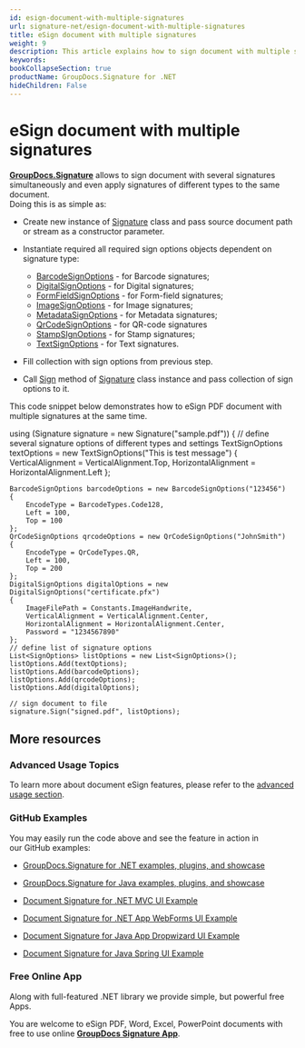 ```yaml
---
id: esign-document-with-multiple-signatures
url: signature-net/esign-document-with-multiple-signatures
title: eSign document with multiple signatures
weight: 9
description: This article explains how to sign document with multiple signatures of various type by GroupDocs.Signature API
keywords: 
bookCollapseSection: true
productName: GroupDocs.Signature for .NET
hideChildren: False
---
```


# eSign document with multiple signatures

[**GroupDocs.Signature**](https://products.groupdocs.com/signature/net) allows to sign document with several signatures simultaneously and even apply signatures of different types to the same document.   
Doing this is as simple as:

*   Create new instance of [Signature](https://apireference.groupdocs.com/net/signature/groupdocs.signature/signature) class and pass source document path or stream as a constructor parameter.
    
*   Instantiate required all required sign options objects dependent on signature type:
    
    *   [BarcodeSignOptions](https://apireference.groupdocs.com/net/signature/groupdocs.signature.options/barcodesignoptions) - for Barcode signatures;
    *   [DigitalSignOptions](https://apireference.groupdocs.com/net/signature/groupdocs.signature.options/digitalsignoptions) - for Digital signatures;
    *   [FormFieldSignOptions](https://apireference.groupdocs.com/net/signature/groupdocs.signature.options/formfieldsignoptions) - for Form-field signatures;
    *   [ImageSignOptions](https://apireference.groupdocs.com/net/signature/groupdocs.signature.options/imagesignoptions) - for Image signatures;
    *   [MetadataSignOptions](https://apireference.groupdocs.com/net/signature/groupdocs.signature.options/metadatasignoptions) - for Metadata signatures;
    *   [QrCodeSignOptions](https://apireference.groupdocs.com/net/signature/groupdocs.signature.options/qrcodesignoptions) - for QR-code signatures
    *   [StampSIgnOptions](https://apireference.groupdocs.com/net/signature/groupdocs.signature.options/stampsignoptions) - for Stamp signatures;
    *   [TextSignOptions](https://apireference.groupdocs.com/net/signature/groupdocs.signature.options/textsignoptions) - for Text signatures.
*   Fill collection with sign options from previous step.  
    
*   Call [Sign](https://apireference.groupdocs.com/net/signature/groupdocs.signature/signature/methods/sign) method of [Signature](https://apireference.groupdocs.com/net/signature/groupdocs.signature/signature) class instance and pass collection of sign options to it.
    

This code snippet below demonstrates how to eSign PDF document with multiple signatures at the same time.

using (Signature signature = new Signature("sample.pdf"))
{
    // define several signature options of different types and settings
    TextSignOptions textOptions = new TextSignOptions("This is test message")
    {
        VerticalAlignment = VerticalAlignment.Top,
        HorizontalAlignment = HorizontalAlignment.Left
    };
                
    BarcodeSignOptions barcodeOptions = new BarcodeSignOptions("123456")
    {                    
        EncodeType = BarcodeTypes.Code128,
        Left = 100,
        Top = 100
    };
    QrCodeSignOptions qrcodeOptions = new QrCodeSignOptions("JohnSmith")
    {                    
        EncodeType = QrCodeTypes.QR,
        Left = 100,
        Top = 200
    };
    DigitalSignOptions digitalOptions = new DigitalSignOptions("certificate.pfx")
    {
        ImageFilePath = Constants.ImageHandwrite,
        VerticalAlignment = VerticalAlignment.Center,
        HorizontalAlignment = HorizontalAlignment.Center,
        Password = "1234567890"
    };
    // define list of signature options
    List<SignOptions> listOptions = new List<SignOptions>();
    listOptions.Add(textOptions);                
    listOptions.Add(barcodeOptions);
    listOptions.Add(qrcodeOptions);
    listOptions.Add(digitalOptions);
    
    // sign document to file
    signature.Sign("signed.pdf", listOptions);

## More resources

### Advanced Usage Topics

To learn more about document eSign features, please refer to the [advanced usage section](Advanced%2Busage.html).

### GitHub Examples 

You may easily run the code above and see the feature in action in our GitHub examples:

*   [GroupDocs.Signature for .NET examples, plugins, and showcase](https://github.com/groupdocs-signature/GroupDocs.Signature-for-.NET)
    
*   [GroupDocs.Signature for Java examples, plugins, and showcase](https://github.com/groupdocs-signature/GroupDocs.Signature-for-Java)
    
*   [Document Signature for .NET MVC UI Example](https://github.com/groupdocs-signature/GroupDocs.Signature-for-.NET-MVC) 
    
*   [Document Signature for .NET App WebForms UI Example](https://github.com/groupdocs-signature/GroupDocs.Signature-for-.NET-WebForms)
    
*   [Document Signature for Java App Dropwizard UI Example](https://github.com/groupdocs-signature/GroupDocs.Signature-for-Java-Dropwizard)
    
*   [Document Signature for Java Spring UI Example](https://github.com/groupdocs-signature/GroupDocs.Signature-for-Java-Spring)
    

### Free Online App 

Along with full-featured .NET library we provide simple, but powerful free Apps.

You are welcome to eSign PDF, Word, Excel, PowerPoint documents with free to use online **[GroupDocs Signature App](https://products.groupdocs.app/signature)**.

